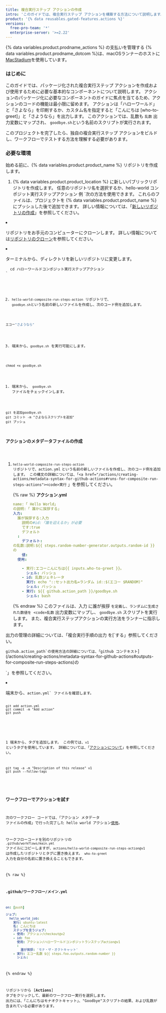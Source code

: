 ```yaml
---
title: 複合実行ステップ アクションの作成
intro: 'このガイドでは、複合実行ステップ アクションを構築する方法について説明します。'
product: '{% data reusables.gated-features.actions %}'
versions:
  free-pro-team: '*'
  enterprise-server: '>=2.22'
---
```


{% data variables.product.prodname_actions %} の支払いを管理する
{% data variables.product.prodname_dotcom %}は、macOSランナーのホストに[MacStadium](https://www.macstadium.com/)を使用しています。

### はじめに

このガイドでは、パッケージ化された複合実行ステップ アクションを作成および使用するために必要な基本的なコンポーネントについて説明します。 アクションのパッケージ化に必要なコンポーネントのガイドに焦点を当てるため、アクションのコードの機能は最小限に留めます。 アクションは「ハローワールド」と「さよなら」を印刷するか、カスタム名を指定すると「こんにちは [who-to-greet]」と「さようなら」を出力します。 このアクションでは、乱数も `乱数` 出力変数にマップされ、 `goodbye.sh`という名前のスクリプトが実行されます。

このプロジェクトを完了したら、独自の複合実行ステップ アクションをビルドし、ワークフローでテストする方法を理解する必要があります。

### 必要な環境

始める前に、{% data variables.product.product_name %} リポジトリを作成します。

1. {% data variables.product.product_location %} に新しいパブリックリポジトリを作成します。 任意のリポジトリ名を選択するか、hello-world コンポジット実行ステップアクション</code> 例 `次の方法を使用できます。 これらのファイルは、プロジェクトを {% data variables.product.product_name %}にプッシュした後で追加できます。 詳しい情報については、「<a href="/articles/creating-a-new-repository">新しいリポジトリの作成</a>」を参照してください。</p></li>
<li><p spaces-before="0">リポジトリをお手元のコンピューターにクローンします。 詳しい情報については<a href="/articles/cloning-a-repository">リポジトリのクローン</a>を参照してください。</p></li>
<li><p spaces-before="0">ターミナルから、ディレクトリを新しいリポジトリに変更します。
<pre><code class="shell">  cd ハローワールドコンポジット実行ステップアクション
`</pre>

2. `hello-world-composite-run-steps-action` リポジトリで、 `goodbye.sh`という名前の新しいファイルを作成し、次のコード例を追加します。

  ```bash
  エコー"さようなら"
  ```

3. 端末から、`goodbye.sh` を実行可能にします。

  ```shell
  chmod +x goodbye.sh
  ```

1. 端末から、 `goodbye.sh` ファイルをチェックインします。
  ```shell
  git を追加goodbye.sh
  git コミット -m "さよならスクリプトを追加"
  git プッシュ
  ```

### アクションのメタデータファイルの作成

1. `hello-world-composite-run-steps-action` リポジトリで、action.yml</code> `という名前の新しいファイルを作成し、次のコード例を追加します。 この構文の詳細については、「<a href="/actions/creating-actions/metadata-syntax-for-github-actions#runs-for-composite-run-steps-actions"><code>実行` 」を参照</a>してください。

    {% raw %}
    **アクション.yml**
    ```yaml
    name:「 Hello World」
    の説明:「 誰かに挨拶する」
    入力:
      誰が挨拶する:入力
        説明の#id:「誰を迎えるか」が必要
        です:true
        デフォルト
      : 
        デフォルト:
    の乱数:説明:${{ steps.random-number-generator.outputs.random-id }}
    の
        値:
      使用:
 
        - 実行:エコーこんにちは{{ inputs.who-to-greet }}。
          シェル: バッシュ
        - id: 乱数ジェネレータ
          実行: echo "::セット出力名=ランダム id::$(エコー $RANDOM)"
          シェル: バッシュ
        - 実行: ${{ github.action_path }}/goodbye.sh
          シェル: bash
    ```
    {% endraw %}
  このファイルは、入力</code> に誰が挨拶 `を定義し、ランダムに生成された数値を <code>乱数` 出力変数にマップし、 `goodbye.sh` スクリプトを実行します。 また、複合実行ステップアクションの実行方法をランナーに指示します。

  出力の管理の詳細については、「複合実行手順の出力</code> を[`する」</a>参照してください。 </p>

<p spaces-before="2"><code>github.action_path`の使用方法の詳細については、「github コンテキスト</code>](/actions/creating-actions/metadata-syntax-for-github-actions#outputs-for-composite-run-steps-actions)の

`」を参照してください。</p></li>
<li><p spaces-before="0">端末から、<code>action.yml` ファイルを確認します。 



  ```shell
  git add action.yml
  git commit -m "Add action"
  git push
  ```
</p></li> 

1 端末から、タグを追加します。 この例では、`v1` というタグを使用しています。 詳細については、「[アクションについて](/actions/creating-actions/about-actions#using-release-management-for-actions)」を参照してください。 
  
  

  ```shell
  git tag -a -m "Description of this release" v1
  git push --follow-tags
  ```
</ol> 



### ワークフローでアクションを試す

次のワークフロー コードでは、「アクション メタデータ ファイルの作成」で行った完了した hello world アクション[使用](/actions/creating-actions/creating-a-composite-run-steps-action#creating-an-action-metadata-file)。

ワークフローコードを別のリポジトリの `.github/workflows/main.yml` ファイルにコピーしますが、`actions/hello-world-composite-run-steps-action@v1` は作成したリポジトリとタグに置き換えます。 `who-to-greet` 入力を自分の名前に置き換えることもできます。

{% raw %}

**.github/ワークフロー/メイン.yml**


```yaml
on: [push]

ジョブ:
  hello_world_job:
    実行: ubuntu-latest
    名: こんにちは
    ステップを言うジョブ:
    - 使用: アクション/checkout@v2
    - id: foo
      使用: アクション/ハローワールドコンポジットランステップaction@v1
      :
        誰が挨拶: 'モナ・ザ・オクトキャット'
    - 実行: エコー乱数 ${{ steps.foo.outputs.random-number }} 
      シェル:
```


{% endraw %}

リポジトリから [**Actions**] タブをクリックして、最新のワークフロー実行を選択します。 出力には、「こんにちはモナオクトキャット」、"Goodbye"スクリプトの結果、および乱数が含まれている必要があります。
